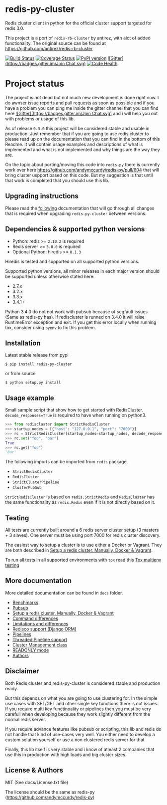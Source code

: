 # redis-py-cluster

Redis cluster client in python for the official cluster support targeted for redis 3.0.

This project is a port of `redis-rb-cluster` by antirez, with alot of added functionality. The original source can be found at https://github.com/antirez/redis-rb-cluster

[![Build Status](https://travis-ci.org/Grokzen/redis-py-cluster.svg?branch=master)](https://travis-ci.org/Grokzen/redis-py-cluster) [![Coverage Status](https://coveralls.io/repos/Grokzen/redis-py-cluster/badge.png)](https://coveralls.io/r/Grokzen/redis-py-cluster) [![PyPI version](https://badge.fury.io/py/redis-py-cluster.svg)](http://badge.fury.io/py/redis-py-cluster) [![Gitter](https://badges.gitter.im/Join Chat.svg)](https://gitter.im/Grokzen/redis-py-cluster?utm_source=badge&utm_medium=badge&utm_campaign=pr-badge&utm_content=badge) [![Code Health](https://landscape.io/github/Grokzen/redis-py-cluster/unstable/landscape.svg)](https://landscape.io/github/Grokzen/redis-py-cluster/unstable)



# Project status

The project is not dead but not much new development is done right now. I do awnser issue reports and pull requests as soon as possible and if you have a problem you can ping me inside the gitter channel that you can find here [![Gitter](https://badges.gitter.im/Join Chat.svg)](https://gitter.im/Grokzen/redis-py-cluster?utm_source=badge&utm_medium=badge&utm_campaign=pr-badge&utm_content=badge) and i will help you out with problems or usage of this lib.

As of release `0.3.0` this project will be considered stable and usable in production. Just remember that if you are going to use redis cluster to please read up on the documentation that you can find in the bottom of this Readme. It will contain usage examples and descriptions of what is implemented and what is not implemented and why things are the way they are.

On the topic about porting/moving this code into `redis-py` there is currently work over here https://github.com/andymccurdy/redis-py/pull/604 that will bring cluster uspport based on this code. But my suggestion is that until that work is completed that you should use this lib.



## Upgrading instructions

Please read the [following](docs/Upgrading.md) documentation that will go through all changes that is required when upgrading `redis-py-cluster` between versions.



## Dependencies & supported python versions

- Python: redis >= `2.10.2` is required
- Redis server >= `3.0.0` is required
- Optional Python: hiredis >= `0.1.3`

Hiredis is tested and supported on all supported python versions.

Supported python versions, all minor releases in each major version should be supported unless otherwise stated here:

- 2.7.x
- 3.2.x
- 3.3.x
- 3.4.1+

Python 3.4.0 do not not work with pubsub because of segfault issues (Same as redis-py has). If rediscluster is runned on 3.4.0 it will raise RuntimeError exception and exit. If you get this error locally when running tox, consider using `pyenv` to fix this problem.



## Installation

Latest stable release from pypi

```
$ pip install redis-py-cluster
```

or from source

```
$ python setup.py install
```



## Usage example

Small sample script that show how to get started with RedisCluster. `decode_responses=True` is required to have when running on python3.

```python
>>> from rediscluster import StrictRedisCluster
>>> startup_nodes = [{"host": "127.0.0.1", "port": "7000"}]
>>> rc = StrictRedisCluster(startup_nodes=startup_nodes, decode_responses=True)
>>> rc.set("foo", "bar")
True
>>> rc.get("foo")
'bar'
```

The following imports can be imported from `redis` package.

- `StrictRedisCluster`
- `RedisCluster`
- `StrictClusterPipeline`
- `ClusterPubSub`

`StrictRedisCluster` is based on `redis.StrictRedis` and `RedisCluster` has the same functionality as `redis.Redis` even if it is not directly based on it.



## Testing

All tests are currently built around a 6 redis server cluster setup (3 masters + 3 slaves). One server must be using port 7000 for redis cluster discovery.

The easiest way to setup a cluster is to use either a Docker or Vagrant. They are both described in [Setup a redis cluster. Manually, Docker & Vagrant](docs/Cluster_Setup.md).

To run all tests in all supported environments with `tox` read this [Tox multienv testing](docs/Tox.md)



## More documentation

More detailed documentation can be found in `docs` folder.

- [Benchmarks](docs/Benchmarks.md)
- [Pubsub](docs/Pubsub.md)
- [Setup a redis cluster. Manually, Docker & Vagrant](docs/Cluster_Setup.md)
- [Command differences](docs/Commands.md)
- [Limitations and differences](docs/Limits_and_differences.md)
- [Redisco support (Django ORM)](docs/Redisco.md)
- [Pipelines](docs/Pipelines.md)
- [Threaded Pipeline support](docs/Threads.md)
- [Cluster Management class](docs/ClusterMgt.md)
- [READONLY mode](docs/Readonly_mode.md)
- [Authors](docs/Authors)



## Disclaimer

Both Redis cluster and redis-py-cluster is considered stable and production ready.

But this depends on what you are going to use clustering for. In the simple use cases with SET/GET and other single key functions there is not issues. If you require multi key functinoality or pipelines then you must be very carefull when developing because they work slightly different from the normal redis server.

If you require advance features like pubsub or scripting, this lib and redis do not handle that kind of use-cases very well. You either need to develop a custom solution yourself or use a non clustered redis server for that.

Finally, this lib itself is very stable and i know of atleast 2 companies that use this in production with high loads and big cluster sizes.



## License & Authors

MIT (See docs/License.txt file)

The license should be the same as redis-py (https://github.com/andymccurdy/redis-py)

